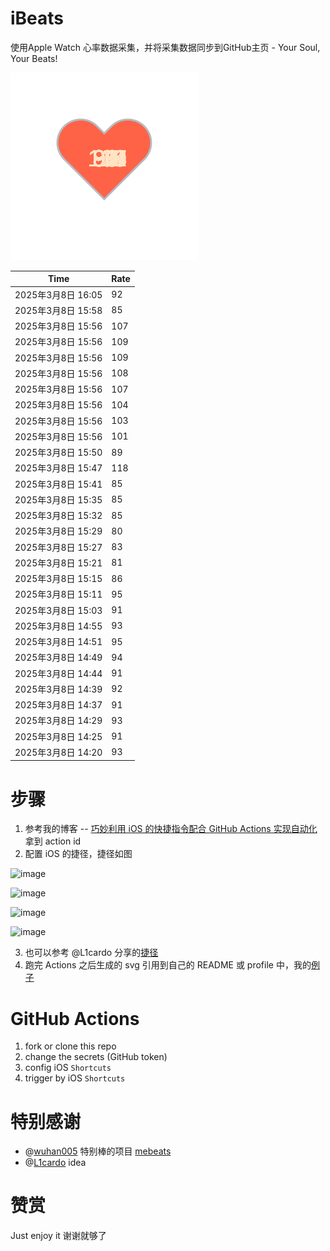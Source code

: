 # iBeats
使用Apple Watch 心率数据采集，并将采集数据同步到GitHub主页 - Your Soul, Your Beats!

![](./files/heart.svg)

<!--START_SECTION:my_heart_rate-->
| Time | Rate | 
 | ---- | ---- | 
| 2025年3月8日 16:05 | 92 |
| 2025年3月8日 15:58 | 85 |
| 2025年3月8日 15:56 | 107 |
| 2025年3月8日 15:56 | 109 |
| 2025年3月8日 15:56 | 109 |
| 2025年3月8日 15:56 | 108 |
| 2025年3月8日 15:56 | 107 |
| 2025年3月8日 15:56 | 104 |
| 2025年3月8日 15:56 | 103 |
| 2025年3月8日 15:56 | 101 |
| 2025年3月8日 15:50 | 89 |
| 2025年3月8日 15:47 | 118 |
| 2025年3月8日 15:41 | 85 |
| 2025年3月8日 15:35 | 85 |
| 2025年3月8日 15:32 | 85 |
| 2025年3月8日 15:29 | 80 |
| 2025年3月8日 15:27 | 83 |
| 2025年3月8日 15:21 | 81 |
| 2025年3月8日 15:15 | 86 |
| 2025年3月8日 15:11 | 95 |
| 2025年3月8日 15:03 | 91 |
| 2025年3月8日 14:55 | 93 |
| 2025年3月8日 14:51 | 95 |
| 2025年3月8日 14:49 | 94 |
| 2025年3月8日 14:44 | 91 |
| 2025年3月8日 14:39 | 92 |
| 2025年3月8日 14:37 | 91 |
| 2025年3月8日 14:29 | 93 |
| 2025年3月8日 14:25 | 91 |
| 2025年3月8日 14:20 | 93 |

<!--END_SECTION:my_heart_rate-->

# 步骤
1. 参考我的博客 -- [巧妙利用 iOS 的快捷指令配合 GitHub Actions 实现自动化](https://github.com/yihong0618/gitblog/issues/198) 拿到 action id
2. 配置 iOS 的捷径，捷径如图

![image](https://user-images.githubusercontent.com/15976103/122154218-0db0b480-ce97-11eb-93bb-5aec07c558dc.png)

![image](https://user-images.githubusercontent.com/15976103/122154236-186b4980-ce97-11eb-8e4b-70551a0391ae.png)

![image](https://user-images.githubusercontent.com/15976103/122154268-2d47dd00-ce97-11eb-902e-3acf292265a9.png)

![image](https://user-images.githubusercontent.com/15976103/122174055-fa144680-ceb4-11eb-9be2-3eb83cd516f7.png)

3. 也可以参考 @L1cardo 分享的[捷径](https://www.icloud.com/shortcuts/6ab6047b459c41ad822ad6b94b1c03d4)
4. 跑完 Actions 之后生成的 svg 引用到自己的 README 或 profile 中，我的[例子](https://github.com/yihong0618) 

# GitHub Actions

1. fork or clone this repo
2. change the secrets (GitHub token)
3. config iOS `Shortcuts` 
4. trigger by iOS `Shortcuts`

# 特别感谢
- @[wuhan005](https://github.com/wuhan005) 特别棒的项目 [mebeats](https://github.com/wuhan005/mebeats)
- @[L1cardo](https://github.com/L1cardo) idea

# 赞赏
Just enjoy it
谢谢就够了
